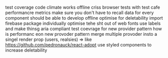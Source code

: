 test coverage
code climate
works offline
criss browser tests with test cafe
performancre metrics
make sure you don't have to recall data for every component
should be able to develop offline
optimise for deletability
import firebase package individually
optimise tehe sht out of web fonts
use labels and make thinsg aria compliant
test coevrage for new provider pattern
how is performanc eon new provoder pattern
merge multiple provoder insto a singel render prop (users, realsies) => like https://github.com/pedronauck/react-adopt
use styled components to increase deletability

